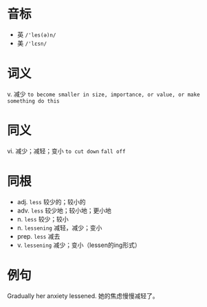 # 音标

- 英 `/'les(ə)n/`
- 美 `/'lɛsn/`

# 词义

v. 减少
`to become smaller in size, importance, or value, or make something do this`

# 同义

vi. 减少；减轻；变小
`to cut down` `fall off`

# 同根

- adj. `less` 较少的；较小的
- adv. `less` 较少地；较小地；更小地
- n. `less` 较少；较小
- n. `lessening` 减轻，减少；变小
- prep. `less` 减去
- v. `lessening` 减少；变小（lessen的ing形式）

# 例句

Gradually her anxiety lessened.
她的焦虑慢慢减轻了。



